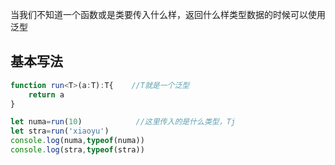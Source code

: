 当我们不知道一个函数或是类要传入什么样，返回什么样类型数据的时候可以使用泛型

## 基本写法

```typescript
function run<T>(a:T):T{    //T就是一个泛型
    return a
}

let numa=run(10)			//这里传入的是什么类型，Tj
let stra=run('xiaoyu')
console.log(numa,typeof(numa))
console.log(stra,typeof(stra))

```

